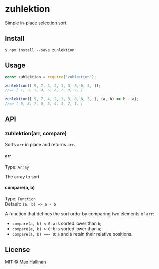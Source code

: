 # zuhlektion

Simple in-place selection sort.


## Install

```
$ npm install --save zuhlektion
```


## Usage

```js
const zuhlektion = require('zuhlektion');

zuhlektion([ 9, 7, 4, 2, 1, 3, 8, 6, 5, ]);
//=> [ 1, 2, 3, 4, 5, 6, 7, 8, 9, ]

zuhlektion([ 9, 7, 4, 2, 1, 3, 8, 6, 5, ], (a, b) => b - a);
//=> [ 9, 8, 7, 6, 5, 4, 3, 2, 1, ]
```


## API

### zuhlektion(arr, compare)

Sorts `arr` in place and returns `arr`.

#### arr

Type: `Array`

The array to sort.

#### compare(a, b)

Type: `Function`</br>
Default: `(a, b) => a - b`

A function that defines the sort order by comparing two elements of `arr`:

- `compare(a, b) < 0`: `a` is sorted lower than `b`;
- `compare(a, b) > 0`: `b` is sorted lower than `a`;
- `compare(a, b) === 0`: `a` and `b` retain their relative positions.


## License

MIT © [Max Hallinan](https://github.com/maxhallinan)
